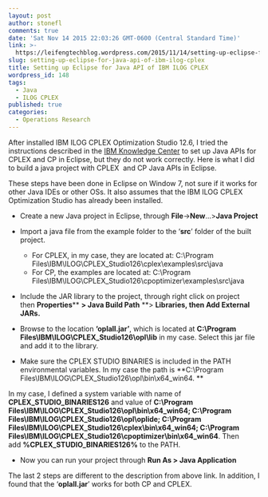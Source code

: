 ```yaml
---
layout: post
author: stonefl
comments: true
date: 'Sat Nov 14 2015 22:03:26 GMT-0600 (Central Standard Time)'
link: >-
  https://leifengtechblog.wordpress.com/2015/11/14/setting-up-eclipse-for-java-api-of-ibm-ilog-cplex/
slug: setting-up-eclipse-for-java-api-of-ibm-ilog-cplex
title: Setting up Eclipse for Java API of IBM ILOG CPLEX
wordpress_id: 148
tags:
  - Java
  - ILOG CPLEX
published: true
categories:
  - Operations Research
---
```


After installed IBM ILOG CPLEX Optimization Studio 12.6, I tried the instructions described in the [IBM Knowledge Center](http://www-01.ibm.com/support/knowledgecenter/SSSA5P_12.6.0/ilog.odms.cplex.help/CPLEX/GettingStarted/topics/set_up/Eclipse.html) to set up Java APIs for CPLEX and CP in Eclipse, but they do not work correctly. Here is what I did to build a java project with CPLEX  and CP Java APIs in Eclipse.

These steps have been done in Eclipse on Window 7, not sure if it works for other Java IDEs or other OSs. It also assumes that the IBM ILOG CPLEX Optimization Studio has already been installed.
<!--more-->

* Create a new Java project in Eclipse, through **File**->**New**…>**Java Project**

* Import a java file from the example folder to the ‘**src**’ folder of the built project.

	* For CPLEX, in my case, they are located at: C:\Program Files\IBM\ILOG\CPLEX_Studio126\cplex\examples\src\java
    * For CP, the examples are located at: C:\Program Files\IBM\ILOG\CPLEX_Studio126\cpoptimizer\examples\src\java

* Include the JAR library to the project, through right click on project then **Properties**** **> **Java Build Path**** **> **Libraries, **then** Add External JARs.**

* Browse to the location **‘oplall.jar’**, which is located at **C:\Program Files\IBM\ILOG\CPLEX_Studio126\opl\lib** in my case. Select this jar file and add it to the library.

* Make sure the CPLEX STUDIO BINARIES is included in the PATH environmental variables. In my case the path is **C:\Program Files\IBM\ILOG\CPLEX_Studio126\opl\bin\x64_win64. **

In my case, I defined a system variable with name of **CPLEX_STUDIO_BINARIES126** and value of
**C:\Program Files\IBM\ILOG\CPLEX_Studio126\opl\bin\x64_win64;
 C:\Program Files\IBM\ILOG\CPLEX_Studio126\opl\oplide\;
 C:\Program Files\IBM\ILOG\CPLEX_Studio126\cplex\bin\x64_win64;
 C:\Program Files\IBM\ILOG\CPLEX_Studio126\cpoptimizer\bin\x64_win64**. 
 Then add **%CPLEX_STUDIO_BINARIES126%** to the PATH.

* Now you can run your project through **Run As > Java Application**


The last 2 steps are different to the description from above link. In addition, I found that the ‘**oplall.jar**’ works for both CP and CPLEX.
